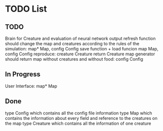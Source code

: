 # TODO List

## TODO

Brain for Creature and evaluation of neural network output
refresh function should change the map and creatures according to the rules of the simulation: map* Map, config Config
save function + load funcion map Map, config Config
reproduce: creature Creature return Creature
map generator should return map without creatures and without food: config Config

## In Progress

User Interface: map* Map

## Done

type Config which contains all the config file information
type Map which contains the information about every field and reference to the creatures on the map
type Creature which contains all the information of one creature